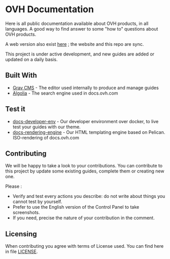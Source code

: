 # OVH Documentation

Here is all public documentation available about OVH products, in all languages. A good way to find answer to some "how to" questions about OVH products. 

 A web version also exist [here](https://docs.ovh.com) ; the website and this repo are sync.

This project is under active development, and new guides are added or updated on a daily basis.


## Built With

* [Grav CMS](https://getgrav.org/) - The editor used internally to produce and manage guides 
* [Algolia](https://www.algolia.com/) - The search engine used in docs.ovh.com

## Test it
* [docs-developer-env](https://github.com/ovh/docs-developer-env) - Our developer environment over docker, to live test your guides with our theme.
* [docs-rendering-engine](https://github.com/ovh/docs-rendering) - Our HTML templating engine based on Pelican. ISO-rendering of docs.ovh.com 

## Contributing

We will be happy to take a look to your contributions. You can contribute to this project by update some existing guides, complete them or creating new one. 

Please : 

* Verify and test every actions you describe: do not write about things you cannot test by yourself.
* Prefer to use the English version of the Control Panel to take screenshots.
* If you need, precise the nature of your contribution in the comment.


## Licensing

When contributing you agree with terms of License used. You can find here in file [LICENSE](LICENSE).
